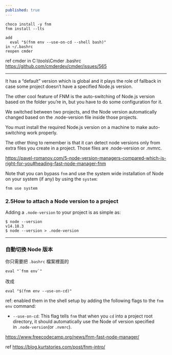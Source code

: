 ```yaml
---
published: true
---
```

```
choco install -y fnm
fnm install --lts

add 
  eval "$(fnm env --use-on-cd --shell bash)"
in ~/.bashrc
reopen cmder
```

ref
cmder in C:\tools\Cmder
  .bashrc
  https://github.com/cmderdev/cmder/issues/565

---
It has a “default” version which is global and it plays the role of fallback in case some project doesn’t have a specified Node.js version.


The other cool feature of FNM is the auto-switching of Node.js version based on the folder you’re in, but you have to do some configuration for it.

We switched between two projects, and the Node version automatically changed based on the .node-version file inside those projects.

You must install the required Node.js version on a machine to make auto-switching work properly.

The other thing to remember is that it can detect node versions only from extra files you create in a project. Those files are .node-version or .nvmrc.

  https://pavel-romanov.com/5-node-version-managers-compared-which-is-right-for-you#heading-fast-node-manager-fnm
  
Note that you can bypass `fnm` and use the system wide installation of Node on your system (if any) by using the `system`:

```
fnm use system
```

### 2.5How to attach a Node version to a project

Adding a `.node-version` to your project is as simple as:

```source-shell
$ node --version
v14.18.3
$ node --version > .node-version
```

---

### 自動切換 Node 版本

你只需要把 `.bashrc` 檔案裡面的

```
eval "`fnm env`"

```

改成

```
eval "$(fnm env --use-on-cd)"
```

ref:
enabled them in the shell setup by adding the following flags to the `fnm env` command:

-   `--use-on-cd`: This flag tells `fnm` that when you `cd` into a project root directory, it should automatically use the Node of version specified in `.node-version`(or `.nvmrc`).

  https://www.freecodecamp.org/news/fnm-fast-node-manager/


ref
https://blog.kurtstories.com/post/fnm-intro/
